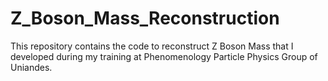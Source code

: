 # Z_Boson_Mass_Reconstruction

This repository contains the code to reconstruct Z Boson Mass that I developed during my training at Phenomenology Particle Physics Group of Uniandes.
